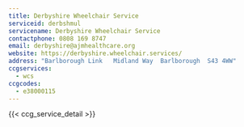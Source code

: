 ```yaml
---
title: Derbyshire Wheelchair Service
serviceid: derbshmul
servicename: Derbyshire Wheelchair Service
contactphone: 0808 169 8747
email: derbyshire@ajmhealthcare.org
website: https://derbyshire.wheelchair.services/
address: "Barlborough Link   Midland Way  Barlborough  S43 4WW"
ccgservices:
  - wcs
ccgcodes:
  - e38000115
---
```


{{< ccg_service_detail >}}
